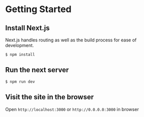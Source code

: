 # Getting Started

## Install Next.js

Next.js handles routing as well as the build process for ease of development.

`$ npm install`

## Run the next server

`$ npm run dev`

## Visit the site in the browser

Open `http://localhost:3000` or `http://0.0.0.0:3000` in browser

